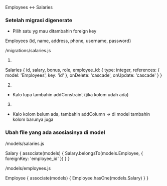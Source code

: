 Employees <-> Salaries

### Setelah migrasi digenerate

- Pilih satu yg mau ditambahin foreign key

Employees {id, name, address, phone, username, password}

/migrations/salaries.js

1)

Salaries {
    id, salary, bonus, role, 
    employee_id: {
        type: integer,
        references: {
            model: 'Employees',
            key: 'id'
        },
        onDelete: 'cascade',
        onUpdate: 'cascade'
    }
}

2)

- Kalo lupa tambahin addConstraint (jika kolom udah ada)

3)

- Kalo kolom belum ada, tambahin addColumn -> di model tambahin kolom barunya juga

### Ubah file yang ada asosiasinya di model

/models/salaries.js

Salary {
    associate(models) {
        Salary.belongsTo(models.Employee, {
            foreignKey: 'employee_id'
        })
    }
}

/models/employees.js

Employee {
    associate(models) {
        Employee.hasOne(models.Salary)
    }
}